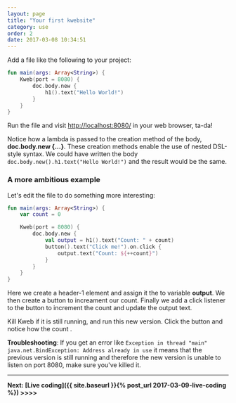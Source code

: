 ```yaml
---
layout: page
title: "Your first kwebsite"
category: use
order: 2
date: 2017-03-08 10:34:51
---
```


Add a file like the following to your project:

```kotlin
fun main(args: Array<String>) {
    Kweb(port = 8080) {
        doc.body.new {
            h1().text("Hello World!")
        }
    }
}
```

Run the file and visit [http://localhost:8080/](http://localhost:8080/) in your web browser, ta-da!

Notice how a lambda is passed to the creation method of the body, **doc.body.new {...}**. These creation methods enable the use of nested DSL-style syntax. We could have written the body `doc.body.new().h1.text("Hello World!")` and the result would be the same.

### A more ambitious example

Let's edit the file to do something more interesting:

```kotlin
fun main(args: Array<String>) {
    var count = 0

    Kweb(port = 8080) {
        doc.body.new {
            val output = h1().text("Count: " + count)
            button().text("Click me!").on.click {
                output.text("Count: ${++count}")
            }
        }
    }
}
```

Here we create a header-1 element and assign it the to variable **output**. We then create a button to increament our count. Finally we add a click listener to the button to increment the count and update the output text.

Kill Kweb if it is still running, and run this new version.  Click the button and notice how the count .

**Troubleshooting**: If you get an error like `Exception in thread "main" java.net.BindException: Address already in use` it means 
that the previous version is still running and therefore the new version is unable to listen on port 8080, make
sure you've killed it.

-----------
**Next: [Live coding]({{ site.baseurl }}{% post_url 2017-03-09-live-coding %}) >>>>**

